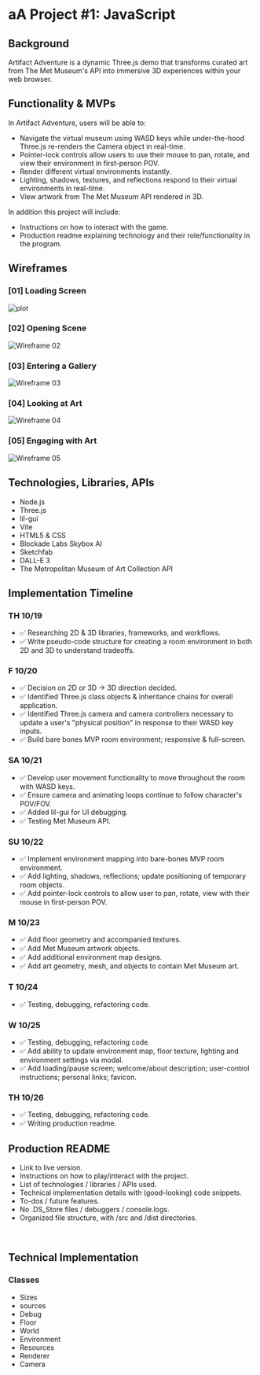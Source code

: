 # aA Project #1: JavaScript

## Background
Artifact Adventure is a dynamic Three.js demo that transforms curated art from The Met Museum's API into immersive 3D experiences within your web browser.

## Functionality & MVPs
In Artifact Adventure, users will be able to:
- Navigate the virtual museum using WASD keys while under-the-hood Three.js re-renders the Camera object in real-time.
- Pointer-lock controls allow users to use their mouse to pan, rotate, and view their environment in first-person POV.
- Render different virtual environments instantly.
- Lighting, shadows, textures, and reflections respond to their virtual environments in real-time.
- View artwork from The Met Museum API rendered in 3D.

In addition this project will include:
- Instructions on how to interact with the game.
- Production readme explaining technology and their role/functionality in the program.


## Wireframes
### [01] Loading Screen
![plot](https://github.com/garysbot/aa-project-one-javascript/blob/main/wireframes/1.png)

### [02] Opening Scene
![Wireframe 02](https://github.com/garysbot/aa-project-one-javascript/blob/main/wireframes/2.png)

### [03] Entering a Gallery
![Wireframe 03](https://github.com/garysbot/aa-project-one-javascript/blob/main/wireframes/3.png)

### [04] Looking at Art
![Wireframe 04](https://github.com/garysbot/aa-project-one-javascript/blob/main/wireframes/4.png)

### [05] Engaging with Art
![Wireframe 05](https://github.com/garysbot/aa-project-one-javascript/blob/main/wireframes/5.png)


## Technologies, Libraries, APIs
- Node.js
- Three.js
- lil-gui
- Vite
- HTML5 & CSS
- Blockade Labs Skybox AI
- Sketchfab
- DALL-E 3
- The Metropolitan Museum of Art Collection API


## Implementation Timeline
### TH 10/19
- ✅ Researching 2D & 3D libraries, frameworks, and workflows.
- ✅ Write pseudo-code structure for creating a room environment in both 2D and 3D to understand tradeoffs.

### F 10/20
- ✅ Decision on 2D or 3D -> 3D direction decided.
- ✅ Identified Three.js class objects & inheritance chains for overall application.
- ✅ Identified Three.js camera and camera controllers necessary to update a user's "physical position" in response to their WASD key inputs.
- ✅ Build bare bones MVP room environment; responsive & full-screen.

### SA 10/21
- ✅ Develop user movement functionality to move throughout the room with WASD keys.
- ✅ Ensure camera and animating loops continue to follow character's POV/FOV.
- ✅ Added lil-gui for UI debugging.
- ✅ Testing Met Museum API.

### SU 10/22
- ✅ Implement environment mapping into bare-bones MVP room environment.
- ✅ Add lighting, shadows, reflections; update positioning of temporary room objects.
- ✅ Add pointer-lock controls to allow user to pan, rotate, view with their mouse in first-person POV.

### M 10/23
- ✅ Add floor geometry and accompanied textures.
- ✅ Add Met Museum artwork objects.
- ✅ Add additional environment map designs.
- ✅ Add art geometry, mesh, and objects to contain Met Museum art.

### T 10/24
- ✅ Testing, debugging, refactoring code.

### W 10/25
- ✅ Testing, debugging, refactoring code.
- ✅ Add ability to update environment map, floor texture, lighting and environment settings via modal.
- ✅ Add loading/pause screen; welcome/about description; user-control instructions; personal links; favicon.

### TH 10/26
- ✅ Testing, debugging, refactoring code.
- ✅ Writing production readme.

## Production README
- Link to live version.
- Instructions on how to play/interact with the project.
- List of technologies / libraries / APIs used.
- Technical implementation details with (good-looking) code snippets.
- To-dos / future features.
- No .DS_Store files / debuggers / console.logs.
- Organized file structure, with /src and /dist directories.

<br>

## Technical Implementation
### Classes
- Sizes
- sources
- Debug
- Floor
- World
- Environment
- Resources
- Renderer
- Camera
